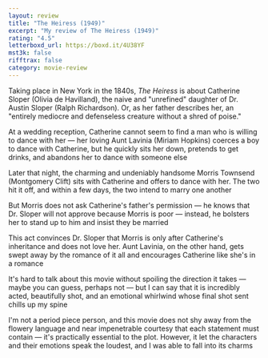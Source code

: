 ```yaml
---
layout: review
title: "The Heiress (1949)"
excerpt: "My review of The Heiress (1949)"
rating: "4.5"
letterboxd_url: https://boxd.it/4U38YF
mst3k: false
rifftrax: false
category: movie-review
---
```


Taking place in New York in the 1840s,<i> The Heiress</i> is about Catherine Sloper (Olivia de Havilland), the naive and "unrefined" daughter of Dr. Austin Sloper (Ralph Richardson). Or, as her father describes her, an "entirely mediocre and defenseless creature without a shred of poise."

At a wedding reception, Catherine cannot seem to find a man who is willing to dance with her — her loving Aunt Lavinia (Miriam Hopkins) coerces a boy to dance with Catherine, but he quickly sits her down, pretends to get drinks, and abandons her to dance with someone else

Later that night, the charming and undeniably handsome Morris Townsend (Montgomery Clift) sits with Catherine and offers to dance with her. The two hit it off, and within a few days, the two intend to marry one another

But Morris does not ask Catherine's father's permission — he knows that Dr. Sloper will not approve because Morris is poor — instead, he bolsters her to stand up to him and insist they be married

This act convinces Dr. Sloper that Morris is only after Catherine's inheritance and does not love her. Aunt Lavinia, on the other hand, gets swept away by the romance of it all and encourages Catherine like she's in a romance

It's hard to talk about this movie without spoiling the direction it takes — maybe you can guess, perhaps not — but I can say that it is incredibly acted, beautifully shot, and an emotional whirlwind whose final shot sent chills up my spine

I'm not a period piece person, and this movie does not shy away from the flowery language and near impenetrable courtesy that each statement must contain — it's practically essential to the plot. However, it let the characters and their emotions speak the loudest, and I was able to fall into its charms
